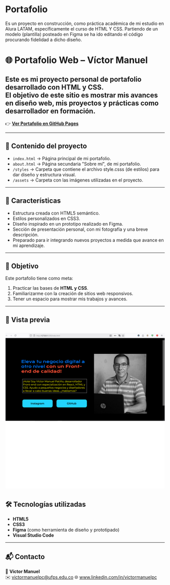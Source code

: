 # Portafolio
Es un proyecto en construcción, como práctica académica de mi estudio en Alura LATAM, específicamente el curso de HTML Y CSS.
Partiendo de un modelo (plantilla) posteado en Figma se ha ido editando el código procurando fidelidad a dicho diseño.

# 🌐 Portafolio Web – Víctor Manuel

Este es mi proyecto personal de portafolio desarrollado con **HTML y CSS**.  
El objetivo de este sitio es mostrar mis avances en diseño web, mis proyectos y prácticas como desarrollador en formación.
---
👉 **[Ver Portafolio en GitHub Pages](https://victormanuelpc.github.io/portafolio/)**

---

## 📂 Contenido del proyecto

- `index.html` → Página principal de mi portafolio.
- `about.html` → Página secundaria "Sobre mí", de mi portafolio.
- `/styles` → Carpeta que contiene el archivo style.csss (de estilos) para dar diseño y estructura visual.  
- `/assets` → Carpeta con las imágenes utilizadas en el proyecto.  

---

## 🚀 Características

- Estructura creada con HTML5 semántico.  
- Estilos personalizados en CSS3.  
- Diseño inspirado en un prototipo realizado en Figma.  
- Sección de presentación personal, con mi fotografía y una breve descripción.  
- Preparado para ir integrando nuevos proyectos a medida que avance en mi aprendizaje.  

---

## 🎯 Objetivo

Este portafolio tiene como meta:  
1. Practicar las bases de **HTML y CSS**.  
2. Familiarizarme con la creación de sitios web responsivos.  
3. Tener un espacio para mostrar mis trabajos y avances.  

---

## 📸 Vista previa

![Vista previa del portafolio](assets/capture-web.png)
---

## 🛠️ Tecnologías utilizadas

- **HTML5**  
- **CSS3**  
- **Figma** (como herramienta de diseño y prototipado)  
- **Visual Studio Code**  

---

## 📬 Contacto

👤 **Víctor Manuel**  
✉️ victormanuelpc@ufps.edu.co
🌐 www.linkedin.com/in/victormanuelpc 
